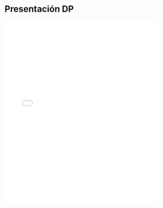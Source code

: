 # Presentación DP

<MDXLayout>
  <embed src="/assets/files/02-Presentacion-DP-678d01cefb885c84fc0cb93fad6ae650.pdf" type="application/pdf" width="100%" height="600px" />
</MDXLayout>

